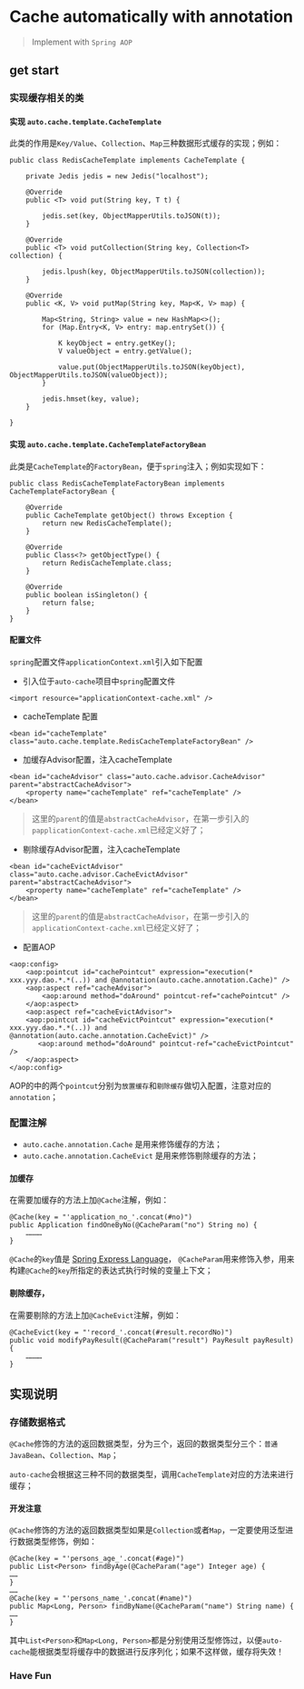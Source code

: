 
# Cache automatically with annotation

> Implement with `Spring AOP`

## get start

### 实现缓存相关的类

#### 实现  `auto.cache.template.CacheTemplate`

此类的作用是`Key/Value`、`Collection`、`Map`三种数据形式缓存的实现；例如：

```
public class RedisCacheTemplate implements CacheTemplate {

    private Jedis jedis = new Jedis("localhost");

    @Override
    public <T> void put(String key, T t) {

        jedis.set(key, ObjectMapperUtils.toJSON(t));
    }

    @Override
    public <T> void putCollection(String key, Collection<T> collection) {

        jedis.lpush(key, ObjectMapperUtils.toJSON(collection));
    }
    
    @Override
    public <K, V> void putMap(String key, Map<K, V> map) {

        Map<String, String> value = new HashMap<>();
        for (Map.Entry<K, V> entry: map.entrySet()) {

            K keyObject = entry.getKey();
            V valueObject = entry.getValue();

            value.put(ObjectMapperUtils.toJSON(keyObject), ObjectMapperUtils.toJSON(valueObject));
        }

        jedis.hmset(key, value);
    }

}
```

#### 实现 `auto.cache.template.CacheTemplateFactoryBean`

此类是`CacheTemplate`的`FactoryBean`，便于`spring`注入；例如实现如下：

```
public class RedisCacheTemplateFactoryBean implements CacheTemplateFactoryBean {

    @Override
    public CacheTemplate getObject() throws Exception {
        return new RedisCacheTemplate();
    }

    @Override
    public Class<?> getObjectType() {
        return RedisCacheTemplate.class;
    }

    @Override
    public boolean isSingleton() {
        return false;
    }
}
```

#### 配置文件

`spring`配置文件`applicationContext.xml`引入如下配置

- 引入位于`auto-cache`项目中`spring`配置文件

```
<import resource="applicationContext-cache.xml" />
```

- cacheTemplate 配置

```
<bean id="cacheTemplate" class="auto.cache.template.RedisCacheTemplateFactoryBean" />
```

- 加缓存Advisor配置，注入cacheTemplate

```
<bean id="cacheAdvisor" class="auto.cache.advisor.CacheAdvisor" parent="abstractCacheAdvisor">
	<property name="cacheTemplate" ref="cacheTemplate" />
</bean>
```

> 这里的`parent`的值是`abstractCacheAdvisor`，在第一步引入的`papplicationContext-cache.xml`已经定义好了；

- 剔除缓存Advisor配置，注入cacheTemplate

```
<bean id="cacheEvictAdvisor" class="auto.cache.advisor.CacheEvictAdvisor" parent="abstractCacheAdvisor">
	<property name="cacheTemplate" ref="cacheTemplate" />
</bean>
```

> 这里的`parent`的值是`abstractCacheAdvisor`，在第一步引入的`applicationContext-cache.xml`已经定义好了；

- 配置AOP

```
<aop:config>
    <aop:pointcut id="cachePointcut" expression="execution(* xxx.yyy.dao.*.*(..)) and @annotation(auto.cache.annotation.Cache)" />
    <aop:aspect ref="cacheAdvisor">
        <aop:around method="doAround" pointcut-ref="cachePointcut" />
    </aop:aspect>
    <aop:aspect ref="cacheEvictAdvisor">
    <aop:pointcut id="cacheEvictPointcut" expression="execution(* xxx.yyy.dao.*.*(..)) and @annotation(auto.cache.annotation.CacheEvict)" />
       <aop:around method="doAround" pointcut-ref="cacheEvictPointcut" />
    </aop:aspect>
</aop:config>
```

AOP的中的两个`pointcut`分别为`放置缓存`和`剔除缓存`做切入配置，注意对应的`annotation`；

### 配置注解

- `auto.cache.annotation.Cache` 是用来修饰缓存的方法；
- `auto.cache.annotation.CacheEvict` 是用来修饰剔除缓存的方法；

#### 加缓存

在需要加缓存的方法上加`@Cache`注解，例如：

```
@Cache(key = "'application_no_'.concat(#no)")
public Application findOneByNo(@CacheParam("no") String no) {
    …………
}
```

`@Cache`的`key`值是 [Spring Express Language](https://docs.spring.io/spring/docs/current/spring-framework-reference/html/expressions.html)，
`@CacheParam`用来修饰入参，用来构建`@Cache`的`key`所指定的表达式执行时候的变量上下文；

#### 剔除缓存，

在需要剔除的方法上加`@CacheEvict`注解，例如：

```
@CacheEvict(key = "'record_'.concat(#result.recordNo)")
public void modifyPayResult(@CacheParam("result") PayResult payResult) {
    …………
}
```

## 实现说明

### 存储数据格式

`@Cache`修饰的方法的返回数据类型，分为三个，返回的数据类型分三个：`普通JavaBean`、`Collection`、`Map`；

`auto-cache`会根据这三种不同的数据类型，调用`CacheTemplate`对应的方法来进行缓存；

#### 开发注意

`@Cache`修饰的方法的返回数据类型如果是`Collection`或者`Map`，一定要使用泛型进行数据类型修饰，例如：

```
@Cache(key = "'persons_age_'.concat(#age)")
public List<Person> findByAge(@CacheParam("age") Integer age) {
……
}
……
@Cache(key = "'persons_name_'.concat(#name)")
public Map<Long, Person> findByName(@CacheParam("name") String name) {
……
}
```

其中`List<Person>`和`Map<Long, Person>`都是分别使用泛型修饰过，以便`auto-cache`能根据类型将缓存中的数据进行反序列化；如果不这样做，缓存将失效！



### Have Fun
